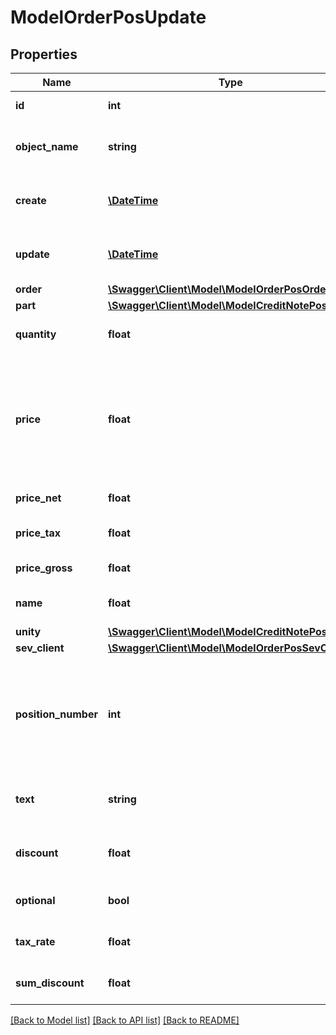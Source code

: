 # ModelOrderPosUpdate

## Properties
Name | Type | Description | Notes
------------ | ------------- | ------------- | -------------
**id** | **int** | The order position id | [optional] 
**object_name** | **string** | The order position object name | [optional] 
**create** | [**\DateTime**](\DateTime.md) | Date of order position creation | [optional] 
**update** | [**\DateTime**](\DateTime.md) | Date of last order position update | [optional] 
**order** | [**\Swagger\Client\Model\ModelOrderPosOrder**](ModelOrderPosOrder.md) |  | [optional] 
**part** | [**\Swagger\Client\Model\ModelCreditNotePosPart**](ModelCreditNotePosPart.md) |  | [optional] 
**quantity** | **float** | Quantity of the article/part | [optional] 
**price** | **float** | Price of the article/part. Is either gross or net, depending on the sevDesk account setting. | [optional] 
**price_net** | **float** | Net price of the part | [optional] 
**price_tax** | **float** | Tax on the price of the part | [optional] 
**price_gross** | **float** | Gross price of the part | [optional] 
**name** | **float** | Name of the article/part. | [optional] 
**unity** | [**\Swagger\Client\Model\ModelCreditNotePosUnity**](ModelCreditNotePosUnity.md) |  | [optional] 
**sev_client** | [**\Swagger\Client\Model\ModelOrderPosSevClient**](ModelOrderPosSevClient.md) |  | [optional] 
**position_number** | **int** | Position number of your position. Can be used to order multiple positions. | [optional] 
**text** | **string** | A text describing your position. | [optional] 
**discount** | **float** | An optional discount of the position. | [optional] 
**optional** | **bool** | Defines if the position is optional. | [optional] 
**tax_rate** | **float** | Tax rate of the position. | [optional] 
**sum_discount** | **float** | Discount sum of the position | [optional] 

[[Back to Model list]](../../README.md#documentation-for-models) [[Back to API list]](../../README.md#documentation-for-api-endpoints) [[Back to README]](../../README.md)

